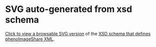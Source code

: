 # SVG auto-generated from xsd schema


[Click to view a browsable SVG version](http://htmlpreview.github.io/?https://raw.githubusercontent.com/PhenoImageShare/PhenoImageShare/master/VFB_import/build/phisSchema.svg) of the [XSD schema that defines phenoImageShare XML](https://github.com/PhenoImageShare/PhenoImageShare/blob/master/PhIS/source/main/resources/phisSchema.xsd).



